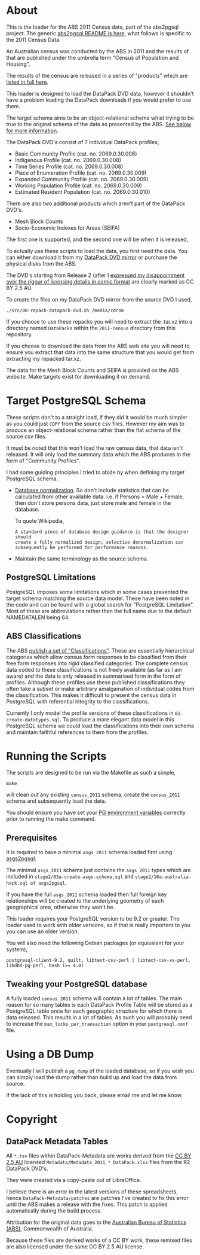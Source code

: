 # About
This is the loader for the ABS 2011 Census data, part of the abs2pgsql
project. The generic [abs2pgsql README is here](https://github.com/andrewharvey/abs2pgsql),
what follows is specific to the 2011 Census Data.

An Australian census was conducted by the ABS in 2011 and the results of
that are published under the umbrella term "Census of Population and Housing".

The results of the census are released in a series of "products" which are
[listed in full here](http://www.abs.gov.au/ausstats/abs@.nsf/lookup/2011.0.55.001Main%20Features1262011).

This loader is designed to load the DataPack DVD data, however it
shouldn't have a problem loading the DataPack downloads if you would prefer to
use them.

The target schema aims to be an object-relational schema whist trying to
be true to the original schema of the data as presented by the ABS. [See
below for more information](#target-postgresql-schema).

The DataPack DVD's consist of 7 individual DataPack profiles,
* Basic Community Profile (cat. no. 2069.0.30.008)
* Indigenous Profile (cat. no. 2069.0.30.008)
* Time Series Profile (cat. no. 2069.0.30.008)
* Place of Enumeration Profile (cat. no. 2069.0.30.009)
* Expanded Community Profile (cat. no. 2069.0.30.009)
* Working Population Profile (cat. no. 2069.0.30.009)
* Estimated Resident Population (cat. no. 2069.0.30.010)

There are also two additional products which aren't part of the DataPack DVD's.
* Mesh Block Counts
* Socio-Economic Indexes for Areas (SEIFA)

The first one is supported, and the second one will be when it is released,

To actually use these scripts to load the data, you first need the data. You
can either download it from my [DataPack DVD mirror](http://tianjara.net/data/abs/)
or purchase the physical disks from the ABS.

The DVD's starting from Release 2 (after I [expressed my disappointment over the rigour of licensing details in comic format](http://tianjara.net/hosted/letter-to-abs-re-census-dvd-license.png)
are clearly marked as CC BY 2.5 AU.

To create the files on my DataPack DVD mirror from the source DVD I used,

    ./src/00-repack-datapack-dvd.sh /media/cdrom

If you choose to use these repacks you will need to extract the .tar.xz into a directory named
`DataPacks` within the `2011-census` directory from this repository.

If you choose to download the data from the ABS web site you will need to ensure you extract
that data into the same structure that you would get from extracting my repacked tar.xz.

The data for the Mesh Block Counts and SEIFA is provided on the ABS website.
Make targets exist for downloading it on demand.

# Target PostgreSQL Schema
These scripts don't to a straight load, if they did it would be much
simpler as you could just `COPY` from the source csv files. However my aim
was to produce an object-relational schema rather than the flat schema of
the source csv files.

It must be noted that this won't load the raw census data, that data
isn't released. It will only load the summary data which the ABS produces
in the form of "Community Profiles".

I had some guiding principles I tried to abide by when defining my target
PostgreSQL schema.

* [Database normalization](//en.wikipedia.org/wiki/Database_normalization).
  So don't include statistics that can be calculated from other available data.
  i.e. if Persons = Male + Female, then don't store persons data, just store
  male and female in the database.

  To quote Wikipedia,

      A standard piece of database design guidance is that the designer should
      create a fully normalized design; selective denormalization can
      subsequently be performed for performance reasons.

* Maintain the same terminology as the source schema.

## PostgreSQL Limitations
PostgreSQL imposes some limitations which in some cases prevented the
target schema matching the source data model. These have been noted in
the code and can be found with a global search for "PostgreSQL
Limitation". Most of these are abbreviations rather than the full name
due to the default NAMEDATALEN being 64.

## ABS Classifications
The ABS [publish a set of "Classifications"](http://www.abs.gov.au/AUSSTATS/abs@.nsf/ViewContent?readform&view=DirClassManualsbyTopic&Action=Expand&Num=6.1.4).
These are essentially hierarchical categories which allow census form
responses to be classified from their free form responses into rigid
classified categories. The complete census data coded to these
classifications is not freely available (as far as I am aware) and the
data is only released in summarised form in the form of profiles.
Although these profiles use these published classifications they often
take a subset or make arbitrary amalgamation of individual codes from the
classification. This makes it difficult to present the census data in
PostgreSQL with referential integrity to the classifications.

Currently I only model the profile versions of these classifications in
`01-create-datatypes.sql`. To produce a more elegant data model in this
PostgreSQL schema we could load the classifications into their own schema
and maintain faithful references to them from the profiles.

# Running the Scripts
The scripts are designed to be run via the Makefile as such a simple,

    make

will clean out any existing `census_2011` schema, create the `census_2011`
schema and subsequently load the data.

You should ensure you have set your [PG environment variables](http://www.postgresql.org/docs/current/static/libpq-envars.html)
correctly prior to running the make command.

## Prerequisites
It is required to have a minimal `asgs_2011` schema loaded first using
[asgs2pgsql](https://github.com/andrewharvey/asgs2pgsql).

The minimal `asgs_2011` schema just contains the `asgs_2011` types which are
included in `stage2/03a-create-asgs-schema.sql` and
`stage2/10a-australia-hack.sql of asgs2pgsql`.

If you have the full `asgs_2011` schema loaded then full foreign key
relationships will be created to the underlying geometry of each
geographical area, otherwise they won't be.

This loader requires your PostgreSQL version to be 9.2 or greater. The loader
used to work with older versions, so if that is really important to you you can
use an older version.

You will also need the following Debian packages (or equivalent for your system),

    postgresql-client-9.2, quilt, libtext-csv-perl | libtext-csv-xs-perl,
    libdbd-pg-perl, bash (>= 4.0)

## Tweaking your PostgreSQL database
A fully loaded `census_2011` schema will contain a lot of tables. The main
reason for so many tables is each DataPack Profile Table will be stored
as a PostgreSQL table once for each geographic structure for which there
is data released. This results in a lot of tables. As such you will
probably need to increase the `max_locks_per_transaction` option in your
`postgresql.conf` file.

# Using a DB Dump
Eventually I will publish a `pg_dump` of the loaded database, so if you
wish you can simply load the dump rather than build up and load the data
from source.

If the lack of this is holding you back, please email me and let me know.

# Copyright
## DataPack Metadata Tables
All `*.tsv` files within DataPack-Metadata are works derived from the
[CC BY 2.5 AU](http://creativecommons.org/licenses/by/2.5/au/) licensed
`Metadata/Metadata_2011_*_DataPack.xlsx` files from the R2 DataPack DVD's.

They were created via a copy-paste out of LibreOffice.

I believe there is an error in the latest versions of these spreadsheets, hence
`DataPack-Metadata/patches` are patches I've created to fix this error
until the ABS makes a release with the fixes. This patch is applied
automatically during the build process.

Attribution for the original data goes to the [Australian Bureau of Statistics (ABS)](http://abs.gov.au/), Commonwealth of Australia.

Because these files are derived works of a CC BY work, these remixed
files are also licensed under the same CC BY 2.5 AU license.
